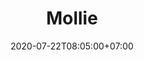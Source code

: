 ---
title     : "Mollie"
thumbnail : "mollie"
address   : "https://mollie.com"
sitemap   : false
date      : 2020-07-22T08:05:00+07:00
---